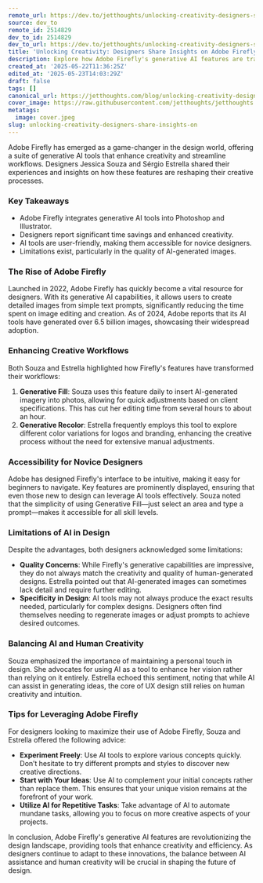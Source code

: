 ```yaml
---
remote_url: https://dev.to/jetthoughts/unlocking-creativity-designers-share-insights-on-adobe-fireflys-generative-ai-features-5963
source: dev_to
remote_id: 2514829
dev_to_id: 2514829
dev_to_url: https://dev.to/jetthoughts/unlocking-creativity-designers-share-insights-on-adobe-fireflys-generative-ai-features-5963
title: 'Unlocking Creativity: Designers Share Insights on Adobe Firefly’s Generative AI Features'
description: Explore how Adobe Firefly's generative AI features are transforming design workflows, enhancing creativity, and providing insights from industry experts.
created_at: '2025-05-22T11:36:25Z'
edited_at: '2025-05-23T14:03:29Z'
draft: false
tags: []
canonical_url: https://jetthoughts.com/blog/unlocking-creativity-designers-share-insights-on/
cover_image: https://raw.githubusercontent.com/jetthoughts/jetthoughts.github.io/master/content/blog/unlocking-creativity-designers-share-insights-on/cover.jpeg
metatags:
  image: cover.jpeg
slug: unlocking-creativity-designers-share-insights-on
---
```

Adobe Firefly has emerged as a game-changer in the design world, offering a suite of generative AI tools that enhance creativity and streamline workflows. Designers Jessica Souza and Sérgio Estrella shared their experiences and insights on how these features are reshaping their creative processes.

### Key Takeaways

*   Adobe Firefly integrates generative AI tools into Photoshop and Illustrator.
*   Designers report significant time savings and enhanced creativity.
*   AI tools are user-friendly, making them accessible for novice designers.
*   Limitations exist, particularly in the quality of AI-generated images.

### The Rise of Adobe Firefly

Launched in 2022, Adobe Firefly has quickly become a vital resource for designers. With its generative AI capabilities, it allows users to create detailed images from simple text prompts, significantly reducing the time spent on image editing and creation. As of 2024, Adobe reports that its AI tools have generated over 6.5 billion images, showcasing their widespread adoption.

### Enhancing Creative Workflows

Both Souza and Estrella highlighted how Firefly's features have transformed their workflows:

1.  **Generative Fill**: Souza uses this feature daily to insert AI-generated imagery into photos, allowing for quick adjustments based on client specifications. This has cut her editing time from several hours to about an hour.
2.  **Generative Recolor**: Estrella frequently employs this tool to explore different color variations for logos and branding, enhancing the creative process without the need for extensive manual adjustments.

### Accessibility for Novice Designers

Adobe has designed Firefly's interface to be intuitive, making it easy for beginners to navigate. Key features are prominently displayed, ensuring that even those new to design can leverage AI tools effectively. Souza noted that the simplicity of using Generative Fill—just select an area and type a prompt—makes it accessible for all skill levels.

### Limitations of AI in Design

Despite the advantages, both designers acknowledged some limitations:

*   **Quality Concerns**: While Firefly's generative capabilities are impressive, they do not always match the creativity and quality of human-generated designs. Estrella pointed out that AI-generated images can sometimes lack detail and require further editing.
*   **Specificity in Design**: AI tools may not always produce the exact results needed, particularly for complex designs. Designers often find themselves needing to regenerate images or adjust prompts to achieve desired outcomes.

### Balancing AI and Human Creativity

Souza emphasized the importance of maintaining a personal touch in design. She advocates for using AI as a tool to enhance her vision rather than relying on it entirely. Estrella echoed this sentiment, noting that while AI can assist in generating ideas, the core of UX design still relies on human creativity and intuition.

### Tips for Leveraging Adobe Firefly

For designers looking to maximize their use of Adobe Firefly, Souza and Estrella offered the following advice:

*   **Experiment Freely**: Use AI tools to explore various concepts quickly. Don’t hesitate to try different prompts and styles to discover new creative directions.
*   **Start with Your Ideas**: Use AI to complement your initial concepts rather than replace them. This ensures that your unique vision remains at the forefront of your work.
*   **Utilize AI for Repetitive Tasks**: Take advantage of AI to automate mundane tasks, allowing you to focus on more creative aspects of your projects.

In conclusion, Adobe Firefly's generative AI features are revolutionizing the design landscape, providing tools that enhance creativity and efficiency. As designers continue to adapt to these innovations, the balance between AI assistance and human creativity will be crucial in shaping the future of design.